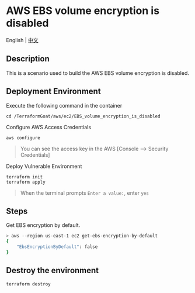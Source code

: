 # AWS EBS volume encryption is disabled

English | [中文](./README_CN.md)

## Description

This is a scenario used to build the AWS EBS volume encryption is disabled.

## Deployment Environment

Execute the following command in the container

```shell
cd /TerraformGoat/aws/ec2/EBS_volume_encryption_is_disabled
```

Configure AWS Access Credentials

```shell
aws configure
```

> You can see the access key in the AWS [Console --> Security Credentials]

Deploy Vulnerable Environment

```shell
terraform init
terraform apply
```

> When the terminal prompts `Enter a value:`, enter `yes`

## Steps

Get EBS encryption by default.

```bash
> aws --region us-east-1 ec2 get-ebs-encryption-by-default
{
    "EbsEncryptionByDefault": false
}
```

## Destroy the environment

```shell
terraform destroy
```
